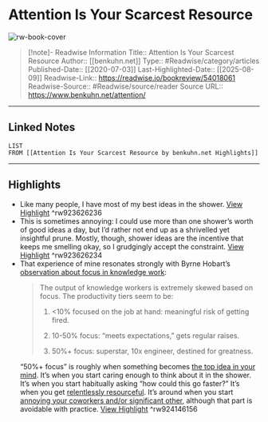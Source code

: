 # Attention Is Your Scarcest Resource

![rw-book-cover](https://www.benkuhn.net/favicon.ico)
<br>
>[!note]- Readwise Information
>Title:: Attention Is Your Scarcest Resource
>Author:: [[benkuhn.net]]
>Type:: #Readwise/category/articles
>Published-Date:: [[2020-07-03]]
>Last-Highlighted-Date:: [[2025-08-09]]
>Readwise-Link:: https://readwise.io/bookreview/54018061
>Readwise-Source:: #Readwise/source/reader
>Source URL:: https://www.benkuhn.net/attention/
--- 

## Linked Notes
```dataview
LIST
FROM [[Attention Is Your Scarcest Resource by benkuhn.net Highlights]]
```

---

## Highlights
- Like many people, I have most of my best ideas in the shower. [View Highlight](https://readwise.io/open/923626236) ^rw923626236
- This is sometimes annoying: I could use more than one shower’s worth of good ideas a day, but I’d rather not end up as a shrivelled yet insightful prune. Mostly, though, shower ideas are the incentive that keeps me smelling okay, so I grudgingly accept the constraint. [View Highlight](https://readwise.io/open/923626234) ^rw923626234
- That experience of mine resonates strongly with Byrne Hobart’s [observation about focus in knowledge work](https://diff.substack.com/p/the-future-of-remote-work-is-not):
  > The output of knowledge workers is extremely skewed based on focus. The productivity tiers seem to be:
  > 
  > 1. <10% focused on the job at hand: meaningful risk of getting fired.
  > 
  > 2. 10-50% focus: “meets expectations,” gets regular raises.
  > 
  > 3. 50%+ focus: superstar, 10x engineer, destined for greatness.
  > 
  “50%+ focus” is roughly when something becomes [the top idea in your mind](http://www.paulgraham.com/top.html). It’s when you start caring enough to think about it in the shower. It’s when you start habitually asking “how could this go faster?” It’s when you get [relentlessly resourceful](http://www.paulgraham.com/relres.html). It’s around when you start [annoying your coworkers and/or significant other](https://www.benkuhn.net/impatient/), although that part is avoidable with practice. [View Highlight](https://readwise.io/open/924146156) ^rw924146156
